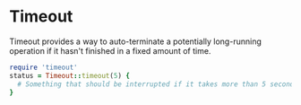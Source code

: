 # Timeout

Timeout provides a way to auto-terminate a potentially long-running operation if it hasn't finished in a fixed amount of time.

```ruby
require 'timeout'
status = Timeout::timeout(5) {
  # Something that should be interrupted if it takes more than 5 seconds...
}
```
